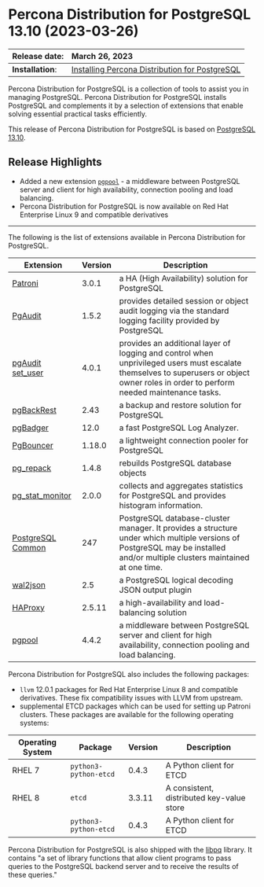 # Percona Distribution for PostgreSQL 13.10 (2023-03-26)

| Release date:     | March 26, 2023      |
|:------------------|:----------------------|
| **Installation**: | [Installing Percona Distribution for PostgreSQL](installing.md) |


Percona Distribution for PostgreSQL is a collection of tools to assist you in managing PostgreSQL. Percona Distribution for PostgreSQL
installs PostgreSQL and complements it by a selection of extensions that
enable solving essential practical tasks efficiently.

This release of Percona Distribution for PostgreSQL is based on [PostgreSQL 13.10](https://www.postgresql.org/docs/13/release-13-10.html).

## Release Highlights

* Added a new extension [`pgpool`](https://www.pgpool.net/docs/43/en/html/index.html) - a middleware between PostgreSQL server and client for high availability, connection pooling and load balancing.
* Percona Distribution for PostgreSQL is now available on Red Hat Enterprise Linux 9 and compatible derivatives

----------------------------------------------------------------------------

The following is the list of extensions available in Percona Distribution for PostgreSQL.

| Extension           | Version        | Description                  |
| ------------------- | -------------- | ---------------------------- |
| [Patroni](https://patroni.readthedocs.io/en/latest/) | 3.0.1 | a HA (High Availability) solution for PostgreSQL |
| [PgAudit](https://www.pgaudit.org/)             | 1.5.2   | provides detailed session or object audit logging via the standard logging facility provided by PostgreSQL                |
| [pgAudit set_user](https://github.com/pgaudit/set_user)| 4.0.1 | provides an additional layer of logging and control when unprivileged users must escalate themselves to superusers or object owner roles in order to perform needed maintenance tasks.|
| [pgBackRest](https://pgbackrest.org/)           | 2.43    | a backup and restore solution for PostgreSQL       |
|[pgBadger](https://github.com/darold/pgbadger)   | 12.0     | a fast PostgreSQL Log Analyzer.|
|[PgBouncer](https://www.pgbouncer.org/)          |1.18.0    | a lightweight connection pooler for PostgreSQL|
| [pg_repack](https://github.com/reorg/pg_repack) | 1.4.8   | rebuilds PostgreSQL database objects           |
| [pg_stat_monitor](https://github.com/percona/pg_stat_monitor)                                         |2.0.0 | collects and aggregates statistics for PostgreSQL and provides histogram information.|
| [PostgreSQL Common](https://salsa.debian.org/postgresql/postgresql-common)| 247 | PostgreSQL database-cluster manager. It provides a structure under which multiple versions of PostgreSQL may be installed and/or multiple clusters maintained at one time.|
|[wal2json](https://github.com/eulerto/wal2json)  |2.5       | a PostgreSQL logical decoding JSON output plugin|
|[HAProxy](http://www.haproxy.org/) | 2.5.11 | a high-availability and load-balancing solution |
| [pgpool](https://git.postgresql.org/gitweb/?p=pgpool2.git;a=summary) | 4.4.2 | a middleware between PostgreSQL server and client for high availability, connection pooling and load balancing.|

Percona Distribution for PostgreSQL also includes the following packages:

- `llvm` 12.0.1 packages for Red Hat Enterprise Linux 8  and compatible derivatives. These fix compatibility issues with LLVM from upstream. 
- supplemental ETCD packages which can be used for setting up Patroni clusters. These packages are available for the following operating systems:

|  Operating System   |Package               | Version | Description        |
| ------------------- | ---------------------| --------| -------------------|
| RHEL 7              |`python3-python-etcd` | 0.4.3   | A Python client for ETCD     |
| RHEL 8              | `etcd`               | 3.3.11  | A consistent, distributed key-value store|
|                     | `python3-python-etcd`| 0.4.3   | A Python client for ETCD     |


                                                      
Percona Distribution for PostgreSQL is also shipped with the [libpq](https://www.postgresql.org/docs/13/libpq.html) library. It contains "a set of
library functions that allow client programs to pass queries to the PostgreSQL
backend server and to receive the results of these queries." 
